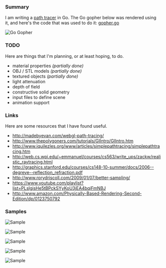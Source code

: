 ### Summary

I am writing a [path tracer](http://en.wikipedia.org/wiki/Path_tracing) in Go. The Go gopher below was rendered using it, and here's the code that was used to do it: [gopher.go](https://github.com/fogleman/pt/blob/master/examples/gopher.go)

![Go Gopher](http://i.imgur.com/buSF7m5.png)

### TODO

Here are things that I'm planning, or at least hoping, to do.

* material properties *(partially done)*
* OBJ / STL models *(partially done)*
* textured objects *(partially done)*
* light attenuation
* depth of field
* constructive solid geometry
* input files to define scene
* animation support

### Links

Here are some resources that I have found useful.

* http://madebyevan.com/webgl-path-tracing/
* http://www.thepolygoners.com/tutorials/GIIntro/GIIntro.htm
* http://www.iquilezles.org/www/articles/simplepathtracing/simplepathtracing.htm
* http://web.cs.wpi.edu/~emmanuel/courses/cs563/write_ups/zackw/realistic_raytracing.html
* http://graphics.stanford.edu/courses/cs148-10-summer/docs/2006--degreve--reflection_refraction.pdf
* http://www.rorydriscoll.com/2009/01/07/better-sampling/
* https://www.youtube.com/playlist?list=PLslgisHe5tBPckSYyKoU3jEA4bqiFmNBJ
* http://www.amazon.com/Physically-Based-Rendering-Second-Edition/dp/0123750792

### Samples

![Sample](http://i.imgur.com/eI5yLu7.png)

![Sample](http://i.imgur.com/2PNvTgE.png)

![Sample](http://i.imgur.com/2bVB9PL.png)

![Sample](http://i.imgur.com/zCPDKbt.png)

![Sample](http://i.imgur.com/zHRmmeP.png)

